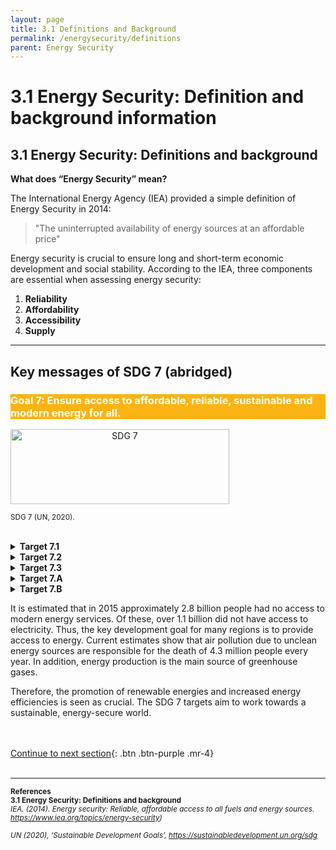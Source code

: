 ```yaml
---
layout: page
title: 3.1 Definitions and Background
permalink: /energysecurity/definitions
parent: Energy Security
---
```

# **3.1 Energy Security: Definition and background information**

## 3.1 Energy Security: Definitions and background

**What does “Energy Security” mean?** 

The International Energy Agency (IEA) provided a simple definition 
of Energy Security in 2014:

> "The uninterrupted availability of energy sources at an affordable price"

Energy security is crucial to ensure long and short-term economic development and social stability. According to the IEA, three components are essential when assessing energy security:
1. **Reliability**
2. **Affordability**
3. **Accessibility**
4. **Supply**

<hr/>

## Key messages of SDG 7 (abridged)

<h3 style="color: #ffffff; background-color: #fbb413;">
    Goal 7: Ensure access to affordable, reliable, sustainable and modern energy for all.
</h3>

<style type="text/css">
.centerImage
{
 text-align:center;
 display:block;
}
</style>
<img src="/wef-nexus-online-course/assets/sdg7.png"
class="centerImage" alt="SDG 7" height="120" width="350">

<p><small>SDG 7 (UN, 2020).</small></p>
<p><small>  </small></p>

<br>

<details><summary><b>Target 7.1</b></summary>
<p>

“… ensure universal access to affordable, reliable and modern energy services…”

</p>
</details>

<details><summary><b>Target 7.2</b></summary>
<p>

“… increase substantially the share of renewable energy in the global energy mix…”

</p>
</details>

<details><summary><b>Target 7.3</b></summary>
<p>

“… by 2030 double the global rate of improvement in energy efficiency”

</p>
</details>

<details><summary><b>Target 7.A</b></summary>
<p>

 “… enhance international cooperation to facilitate access to clean energy research and technology…”

</p>
</details>

<details><summary><b>Target 7.B</b></summary>
<p>

“… expand infrastructure and upgrade technology for supplying modern and sustainable energy services for all in developing countries…”

</p>
</details>

It is estimated that in 2015 approximately 2.8 billion people had no access to modern energy services. Of these, over 1.1 billion did not have access to electricity. Thus, the key development goal for many regions is to provide access to energy. Current estimates show that air pollution due to unclean energy sources are responsible for the death of 4.3 million people every year. In addition, energy production is the main source of greenhouse gases. 

Therefore, the promotion of renewable energies and increased energy efficiencies is seen as crucial. The SDG 7 targets aim to work towards a sustainable, energy-secure world.

<br/> <br/>
[Continue to next section](https://waterbender231.github.io/wef-nexus-online-course/energysecurity/challenges){: .btn .btn-purple .mr-4}
<br/> <br/>

<hr/>

<small><b>References<br>
3.1 Energy Security: Definitions and background</b><br>
<i>IEA. (2014). Energy security: Reliable, affordable access to all fuels and energy sources. <a href="https://www.iea.org/topics/energy-security">https://www.iea.org/topics/energy-security</a>)<br>
<br>
UN (2020), ‘Sustainable Development Goals’, <a href="https://sustainabledevelopment.un.org/sdg">https://sustainabledevelopment.un.org/sdg</a></i></small>